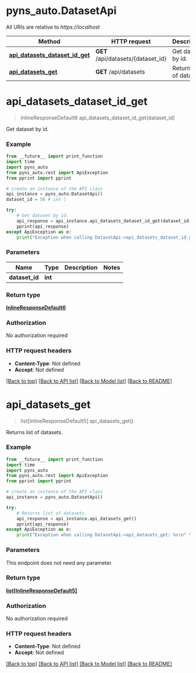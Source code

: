 # pyns_auto.DatasetApi

All URIs are relative to *https://localhost*

Method | HTTP request | Description
------------- | ------------- | -------------
[**api_datasets_dataset_id_get**](DatasetApi.md#api_datasets_dataset_id_get) | **GET** /api/datasets/{dataset_id} | Get dataset by id.
[**api_datasets_get**](DatasetApi.md#api_datasets_get) | **GET** /api/datasets | Returns list of datasets.


# **api_datasets_dataset_id_get**
> InlineResponseDefault6 api_datasets_dataset_id_get(dataset_id)

Get dataset by id.

### Example
```python
from __future__ import print_function
import time
import pyns_auto
from pyns_auto.rest import ApiException
from pprint import pprint

# create an instance of the API class
api_instance = pyns_auto.DatasetApi()
dataset_id = 56 # int | 

try:
    # Get dataset by id.
    api_response = api_instance.api_datasets_dataset_id_get(dataset_id)
    pprint(api_response)
except ApiException as e:
    print("Exception when calling DatasetApi->api_datasets_dataset_id_get: %s\n" % e)
```

### Parameters

Name | Type | Description  | Notes
------------- | ------------- | ------------- | -------------
 **dataset_id** | **int**|  | 

### Return type

[**InlineResponseDefault6**](InlineResponseDefault6.md)

### Authorization

No authorization required

### HTTP request headers

 - **Content-Type**: Not defined
 - **Accept**: Not defined

[[Back to top]](#) [[Back to API list]](../README.md#documentation-for-api-endpoints) [[Back to Model list]](../README.md#documentation-for-models) [[Back to README]](../README.md)

# **api_datasets_get**
> list[InlineResponseDefault5] api_datasets_get()

Returns list of datasets.

### Example
```python
from __future__ import print_function
import time
import pyns_auto
from pyns_auto.rest import ApiException
from pprint import pprint

# create an instance of the API class
api_instance = pyns_auto.DatasetApi()

try:
    # Returns list of datasets.
    api_response = api_instance.api_datasets_get()
    pprint(api_response)
except ApiException as e:
    print("Exception when calling DatasetApi->api_datasets_get: %s\n" % e)
```

### Parameters
This endpoint does not need any parameter.

### Return type

[**list[InlineResponseDefault5]**](InlineResponseDefault5.md)

### Authorization

No authorization required

### HTTP request headers

 - **Content-Type**: Not defined
 - **Accept**: Not defined

[[Back to top]](#) [[Back to API list]](../README.md#documentation-for-api-endpoints) [[Back to Model list]](../README.md#documentation-for-models) [[Back to README]](../README.md)

